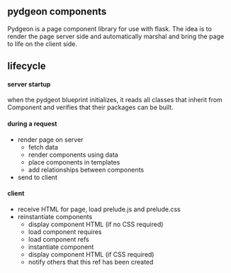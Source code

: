 ## pydgeon components

Pydgeon is a page component library for use with flask. The idea is to render
the page server side and automatically marshal and bring the page to life on
the client side.

## lifecycle

#### server startup

when the pydgeot blueprint initializes, it reads all classes that inherit from
Component and verifies that their packages can be built.

#### during a request

* render page on server
  * fetch data
  * render components using data
  * place components in templates
  * add relationships between components
* send to client

#### client

* receive HTML for page, load prelude.js and prelude.css
* reinstantiate components
  * display component HTML (if no CSS required)
  * load component requires
  * load component refs
  * instantiate component
  * display component HTML (if CSS required)
  * notify others that this ref has been created
